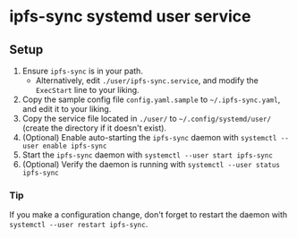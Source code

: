 # ipfs-sync systemd user service

## Setup

1. Ensure `ipfs-sync` is in your path.
	- Alternatively, edit `./user/ipfs-sync.service`, and modify the `ExecStart` line to your liking.
2. Copy the sample config file `config.yaml.sample` to `~/.ipfs-sync.yaml`, and edit it to your liking.
3. Copy the service file located in `./user/` to `~/.config/systemd/user/` (create the directory if it doesn't exist).
4. (Optional) Enable auto-starting the `ipfs-sync` daemon with `systemctl --user enable ipfs-sync`
5. Start the `ipfs-sync` daemon with `systemctl --user start ipfs-sync`
6. (Optional) Verify the daemon is running with `systemctl --user status ipfs-sync`

### Tip

If you make a configuration change, don't forget to restart the daemon with `systemctl --user restart ipfs-sync`.
